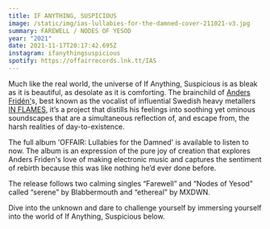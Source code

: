 ```yaml
---
title: IF ANYTHING, SUSPICIOUS
image: /static/img/ias-lullabies-for-the-damned-cover-211021-v3.jpg
summary: FAREWELL / NODES OF YESOD
year: "2021"
date: 2021-11-17T20:17:42.695Z
instagram: ifanythingsuspicious
spotify: https://offairrecords.lnk.tt/IAS
---
```

Much like the real world, the universe of If Anything, Suspicious is as bleak as it is beautiful, as desolate as it is comforting. The brainchild of [Anders Fridén'](http://instagram.com/andersfridn)s, best known as the vocalist of influential Swedish heavy metallers [IN FLAMES](https://www.instagram.com/inflames/), it’s a project that distills his feelings into soothing yet ominous soundscapes that are a simultaneous reflection of, and escape from, the harsh realities of day-to-existence.

The full album 'OFFAIR: Lullabies for the Damned' is available to listen to now. The album is an expression of the pure joy of creation that explores Anders Friden's love of making electronic music and captures the sentiment of rebirth because this was like nothing he’d ever done before.

The release follows two calming singles “Farewell” and “Nodes of Yesod” called “serene” by Blabbermouth and “ethereal” by MXDWN.

Dive into the unknown and dare to challenge yourself by immersing yourself into the world of If Anything, Suspicious below.